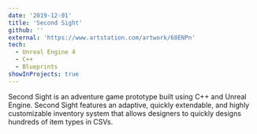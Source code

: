 ```yaml
---
date: '2019-12-01'
title: 'Second Sight'
github: ''
external: 'https://www.artstation.com/artwork/68ENPn'
tech:
  - Unreal Engine 4
  - C++
  - Blueprints
showInProjects: true
---
```


Second Sight is an adventure game prototype built using C++ and Unreal Engine. Second Sight features an adaptive, quickly extendable, and highly customizable inventory system that allows designers to quickly designs hundreds of item types in CSVs.
